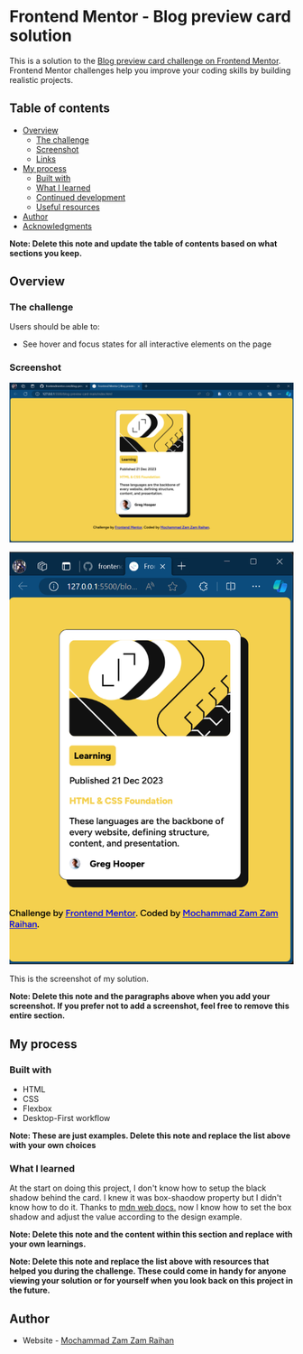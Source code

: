 # Frontend Mentor - Blog preview card solution

This is a solution to the [Blog preview card challenge on Frontend Mentor](https://www.frontendmentor.io/challenges/blog-preview-card-ckPaj01IcS). Frontend Mentor challenges help you improve your coding skills by building realistic projects.

## Table of contents

- [Overview](#overview)
  - [The challenge](#the-challenge)
  - [Screenshot](#screenshot)
  - [Links](#links)
- [My process](#my-process)
  - [Built with](#built-with)
  - [What I learned](#what-i-learned)
  - [Continued development](#continued-development)
  - [Useful resources](#useful-resources)
- [Author](#author)
- [Acknowledgments](#acknowledgments)

**Note: Delete this note and update the table of contents based on what sections you keep.**

## Overview

### The challenge

Users should be able to:

- See hover and focus states for all interactive elements on the page

### Screenshot

![](./assets/images/Desktop-design.png)

![](./assets/images/Mobile-design.png)

This is the screenshot of my solution.

**Note: Delete this note and the paragraphs above when you add your screenshot. If you prefer not to add a screenshot, feel free to remove this entire section.**

## My process

### Built with

- HTML
- CSS
- Flexbox
- Desktop-First workflow

**Note: These are just examples. Delete this note and replace the list above with your own choices**

### What I learned

At the start on doing this project, I don't know how to setup the black shadow behind the card. I knew it was box-shaodow property but I didn't know how to do it. Thanks to [mdn web docs.](https://developer.mozilla.org/en-US/docs/Web/CSS/box-shadow) now I know how to set the box shadow and adjust the value according to the design example.

**Note: Delete this note and the content within this section and replace with your own learnings.**

**Note: Delete this note and replace the list above with resources that helped you during the challenge. These could come in handy for anyone viewing your solution or for yourself when you look back on this project in the future.**

## Author

- Website - [Mochammad Zam Zam Raihan](zamzamraihan.github.io)

